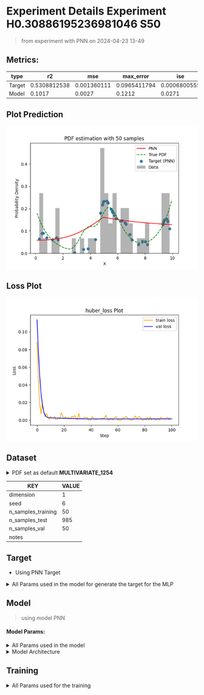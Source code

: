 # Experiment Details Experiment  H0.30886195236981046 S50
> from experiment with PNN
> on 2024-04-23 13-49
## Metrics:
                                                                                                   
| type   | r2           | mse         | max_error    | ise          | kl           | evs          |
|--------|--------------|-------------|--------------|--------------|--------------|--------------|
| Target | 0.5308812538 | 0.001360111 | 0.0965411794 | 0.0006800555 | 0.0680912263 | 0.5310004091 |
| Model  | 0.1017       | 0.0027      | 0.1212       | 0.0271       | 0.1314       | 0.2024       |
                                                                                                   
## Plot Prediction

<img src="pdf_3b513638.png">

## Loss Plot

<img src="loss_3b513638.png">

## Dataset

<details><summary>PDF set as default <b>MULTIVARIATE_1254</b></summary>

#### Dimension 1
                                      
| type        | rate | weight |      |
|-------------|------|--------|------|
| exponential | 1    | 0.2    |      |
| logistic    | 4    | 0.8    | 0.25 |
| logistic    | 5.5  | 0.7    | 0.3  |
| exponential | -1   | 0.25   | -10  |
                                      
</details>
                              
| KEY                | VALUE |
|--------------------|-------|
| dimension          | 1     |
| seed               | 6     |
| n_samples_training | 50    |
| n_samples_test     | 985   |
| n_samples_val      | 50    |
| notes              |       |
                              
## Target
- Using PNN Target
<details><summary>All Params used in the model for generate the target for the MLP </summary>

                             
| KEY | VALUE               |
|-----|---------------------|
| h   | 0.30886195236981046 |
                             
</details>

## Model
> using model PNN
#### Model Params:
<details><summary>All Params used in the model </summary>

                                                                                 
| KEY             | VALUE                                                       |
|-----------------|-------------------------------------------------------------|
| dropout         | 0.0                                                         |
| hidden_layer    | [(18, ReLU()), (24, Tanh()), (64, ReLU()), (64, Sigmoid())] |
| last_activation | lambda                                                      |
                                                                                 
</details>

<details><summary>Model Architecture </summary>

LitModularNN(
  (neural_netowrk_modular): NeuralNetworkModular(
    (dropout): Dropout(p=0.0, inplace=False)
    (output_layer): Linear(in_features=64, out_features=1, bias=True)
    (last_activation): AdaptiveSigmoid(
      (sigmoid): Sigmoid()
    )
    (layers): ModuleList(
      (0): Linear(in_features=1, out_features=18, bias=True)
      (1): Linear(in_features=18, out_features=24, bias=True)
      (2): Linear(in_features=24, out_features=64, bias=True)
      (3): Linear(in_features=64, out_features=64, bias=True)
      (4): AdaptiveSigmoid(
        (sigmoid): Sigmoid()
      )
    )
    (activation): ModuleList(
      (0): ReLU()
      (1): Tanh()
      (2): ReLU()
      (3): Sigmoid()
    )
  )
)
</details>

## Training
<details><summary>All Params used for the training </summary>

                                         
| KEY           | VALUE                 |
|---------------|-----------------------|
| epochs        | 100                   |
| batch_size    | 12                    |
| loss_type     | huber_loss            |
| optimizer     | Adam                  |
| learning_rate | 0.0007396434514115792 |
                                         
</details>

